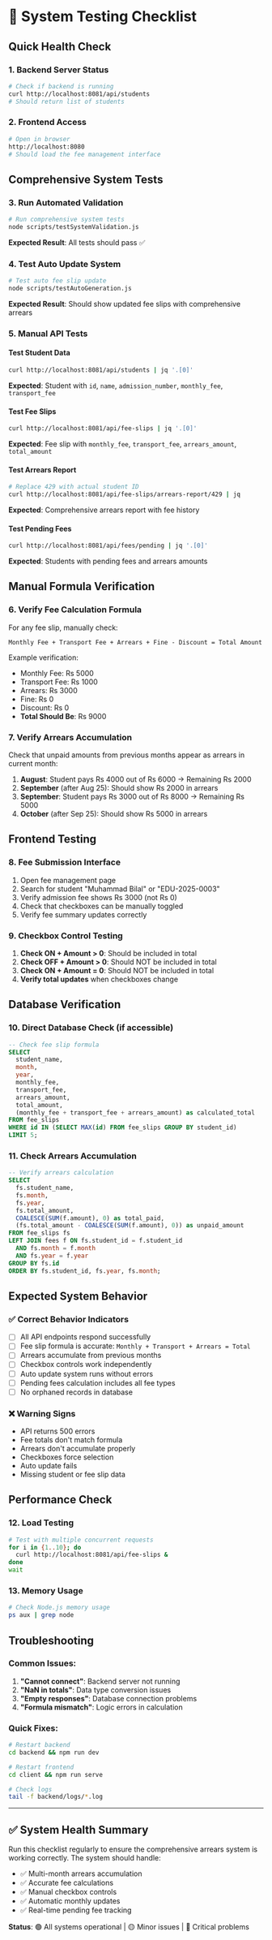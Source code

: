 # 🧪 System Testing Checklist

## Quick Health Check

### 1. **Backend Server Status**

```bash
# Check if backend is running
curl http://localhost:8081/api/students
# Should return list of students
```

### 2. **Frontend Access**

```bash
# Open in browser
http://localhost:8080
# Should load the fee management interface
```

## Comprehensive System Tests

### 3. **Run Automated Validation**

```bash
# Run comprehensive system tests
node scripts/testSystemValidation.js
```

**Expected Result**: All tests should pass ✅

### 4. **Test Auto Update System**

```bash
# Test auto fee slip update
node scripts/testAutoGeneration.js
```

**Expected Result**: Should show updated fee slips with comprehensive arrears

### 5. **Manual API Tests**

#### Test Student Data

```bash
curl http://localhost:8081/api/students | jq '.[0]'
```

**Expected**: Student with `id`, `name`, `admission_number`, `monthly_fee`, `transport_fee`

#### Test Fee Slips

```bash
curl http://localhost:8081/api/fee-slips | jq '.[0]'
```

**Expected**: Fee slip with `monthly_fee`, `transport_fee`, `arrears_amount`, `total_amount`

#### Test Arrears Report

```bash
# Replace 429 with actual student ID
curl http://localhost:8081/api/fee-slips/arrears-report/429 | jq
```

**Expected**: Comprehensive arrears report with fee history

#### Test Pending Fees

```bash
curl http://localhost:8081/api/fees/pending | jq '.[0]'
```

**Expected**: Students with pending fees and arrears amounts

## Manual Formula Verification

### 6. **Verify Fee Calculation Formula**

For any fee slip, manually check:

```
Monthly Fee + Transport Fee + Arrears + Fine - Discount = Total Amount
```

Example verification:

- Monthly Fee: Rs 5000
- Transport Fee: Rs 1000
- Arrears: Rs 3000
- Fine: Rs 0
- Discount: Rs 0
- **Total Should Be**: Rs 9000

### 7. **Verify Arrears Accumulation**

Check that unpaid amounts from previous months appear as arrears in current month:

1. **August**: Student pays Rs 4000 out of Rs 6000 → Remaining Rs 2000
2. **September** (after Aug 25): Should show Rs 2000 in arrears
3. **September**: Student pays Rs 3000 out of Rs 8000 → Remaining Rs 5000
4. **October** (after Sep 25): Should show Rs 5000 in arrears

## Frontend Testing

### 8. **Fee Submission Interface**

1. Open fee management page
2. Search for student "Muhammad Bilal" or "EDU-2025-0003"
3. Verify admission fee shows Rs 3000 (not Rs 0)
4. Check that checkboxes can be manually toggled
5. Verify fee summary updates correctly

### 9. **Checkbox Control Testing**

1. **Check ON + Amount > 0**: Should be included in total
2. **Check OFF + Amount > 0**: Should NOT be included in total
3. **Check ON + Amount = 0**: Should NOT be included in total
4. **Verify total updates** when checkboxes change

## Database Verification

### 10. **Direct Database Check** (if accessible)

```sql
-- Check fee slip formula
SELECT
  student_name,
  month,
  year,
  monthly_fee,
  transport_fee,
  arrears_amount,
  total_amount,
  (monthly_fee + transport_fee + arrears_amount) as calculated_total
FROM fee_slips
WHERE id IN (SELECT MAX(id) FROM fee_slips GROUP BY student_id)
LIMIT 5;
```

### 11. **Check Arrears Accumulation**

```sql
-- Verify arrears calculation
SELECT
  fs.student_name,
  fs.month,
  fs.year,
  fs.total_amount,
  COALESCE(SUM(f.amount), 0) as total_paid,
  (fs.total_amount - COALESCE(SUM(f.amount), 0)) as unpaid_amount
FROM fee_slips fs
LEFT JOIN fees f ON fs.student_id = f.student_id
  AND fs.month = f.month
  AND fs.year = f.year
GROUP BY fs.id
ORDER BY fs.student_id, fs.year, fs.month;
```

## Expected System Behavior

### ✅ **Correct Behavior Indicators**

- [ ] All API endpoints respond successfully
- [ ] Fee slip formula is accurate: `Monthly + Transport + Arrears = Total`
- [ ] Arrears accumulate from previous months
- [ ] Checkbox controls work independently
- [ ] Auto update system runs without errors
- [ ] Pending fees calculation includes all fee types
- [ ] No orphaned records in database

### ❌ **Warning Signs**

- API returns 500 errors
- Fee totals don't match formula
- Arrears don't accumulate properly
- Checkboxes force selection
- Auto update fails
- Missing student or fee slip data

## Performance Check

### 12. **Load Testing**

```bash
# Test with multiple concurrent requests
for i in {1..10}; do
  curl http://localhost:8081/api/fee-slips &
done
wait
```

### 13. **Memory Usage**

```bash
# Check Node.js memory usage
ps aux | grep node
```

## Troubleshooting

### Common Issues:

1. **"Cannot connect"**: Backend server not running
2. **"NaN in totals"**: Data type conversion issues
3. **"Empty responses"**: Database connection problems
4. **"Formula mismatch"**: Logic errors in calculation

### Quick Fixes:

```bash
# Restart backend
cd backend && npm run dev

# Restart frontend
cd client && npm run serve

# Check logs
tail -f backend/logs/*.log
```

---

## ✅ System Health Summary

Run this checklist regularly to ensure the comprehensive arrears system is working correctly. The system should handle:

- ✅ Multi-month arrears accumulation
- ✅ Accurate fee calculations
- ✅ Manual checkbox controls
- ✅ Automatic monthly updates
- ✅ Real-time pending fee tracking

**Status**: 🟢 All systems operational | 🟡 Minor issues | 🔴 Critical problems

